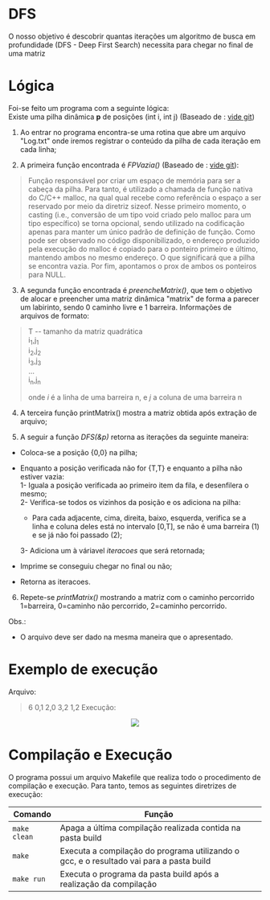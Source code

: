# DFS

O nosso objetivo é descobrir quantas iterações um algoritmo de busca em profundidade (DFS - Deep First Search) necessita para chegar no final de uma matriz
# Lógica
Foi-se feito um programa com a seguinte lógica:    
Existe uma pilha dinâmica **p** de posições (int i, int j) (Baseado de : [vide git](https://github.com/mpiress/dynamic_stack))

1) Ao entrar no programa encontra-se uma rotina que abre um arquivo "Log.txt" onde iremos registrar o conteúdo da pilha de cada iteração em cada linha;

2) A primeira função encontrada é *FPVazia()* (Baseado de : [vide git](https://github.com/mpiress/dynamic_stack)):

>Função responsável por criar um espaço de memória para ser a cabeça da pilha. Para tanto, é utilizado a chamada de função nativa do C/C++ malloc, na qual qual recebe como referência o espaço a ser reservado por meio da diretriz sizeof. Nesse primeiro momento, o casting (i.e., conversão de um tipo void criado pelo malloc para um tipo específico) se torna opcional, sendo utilizado na codificação apenas para manter um único padrão de definição de função. Como pode ser observado no código disponibilizado, o endereço produzido pela execução do malloc é copiado para o ponteiro primeiro e último, mantendo ambos no mesmo endereço. O que significará que a pilha se encontra vazia. Por fim, apontamos o prox de ambos os ponteiros para NULL. 

3) A segunda função encontrada é *preencheMatrix()*, que tem o objetivo de alocar e preencher uma matriz dinâmica "matrix" de forma a parecer um labirinto, sendo 0 caminho livre e 1 barreira. Informações de arquivos de formato:
>T -- tamanho da matriz quadrática     
>i<sub>1</sub>,j<sub>1</sub>       
>i<sub>2</sub>,j<sub>2</sub>          
>i<sub>3</sub>,j<sub>3</sub>       
>...       
>i<sub>n</sub>,j<sub>n</sub>      
>        
>onde *i* é a linha de uma barreira n, e *j* a coluna de uma barreira n  


4) A terceira função printMatrix() mostra a matriz obtida após extração de arquivo;

5) A seguir a função *DFS(&p)* retorna as iterações da seguinte maneira:   
- Coloca-se a posição {0,0} na pilha;      
- Enquanto a posição verificada não for {T,T} e enquanto a pilha não estiver vazia:       
  1- Iguala a posição verificada ao primeiro item da fila, e desenfilera o mesmo;        
  2- Verifica-se todos os vizinhos da posição e os adiciona na pilha:       
    - Para cada adjacente, cima, direita, baixo, esquerda, verifica se a linha e coluna deles está no intervalo [0,T], se não é uma barreira (1) e se já não foi passado (2);    

  3- Adiciona um à váriavel *iteracoes* que será retornada;      
- Imprime se conseguiu chegar no final ou não;     
- Retorna as iteracoes.

6) Repete-se *printMatrix()* mostrando a matriz com o caminho percorrido 1=barreira, 0=caminho não percorrido, 2=caminho percorrido.

Obs.:    
- O arquivo deve ser dado na mesma maneira que o apresentado.
# Exemplo de execução
Arquivo:
>6
>0,1
>2,0
>3,2
>1,2
Execução:
</p>
<p align="center">
	<img src="imgs/exec.jpg"/> 
</p> 

# Compilação e Execução

O programa possui um arquivo Makefile que realiza todo o procedimento de compilação e execução. Para tanto, temos as seguintes diretrizes de execução:


| Comando                |  Função                                                                                           |                     
| -----------------------| ------------------------------------------------------------------------------------------------- |
|  `make clean`          | Apaga a última compilação realizada contida na pasta build                                        |
|  `make`                | Executa a compilação do programa utilizando o gcc, e o resultado vai para a pasta build           |
|  `make run`            | Executa o programa da pasta build após a realização da compilação                                 |
